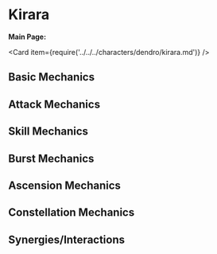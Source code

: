 # Kirara

**Main Page:**

<Card item={require('../../../characters/dendro/kirara.md')} />

## Basic Mechanics

## Attack Mechanics

## Skill Mechanics

## Burst Mechanics

## Ascension Mechanics

## Constellation Mechanics

## Synergies/Interactions
